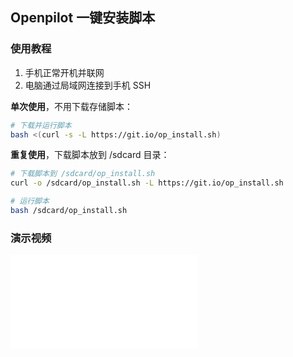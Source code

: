 ## Openpilot 一键安装脚本


### 使用教程

1. 手机正常开机并联网
2. 电脑通过局域网连接到手机 SSH

**单次使用**，不用下载存储脚本：
```bash
# 下载并运行脚本
bash <(curl -s -L https://git.io/op_install.sh) 
```


**重复使用**，下载脚本放到 /sdcard 目录：
```bash
# 下载脚本到 /sdcard/op_install.sh
curl -o /sdcard/op_install.sh -L https://git.io/op_install.sh

# 运行脚本
bash /sdcard/op_install.sh
```

### 演示视频

<iframe src="//player.bilibili.com/player.html?aid=69034797&cid=119645754&page=1" scrolling="no" border="0" frameborder="no" framespacing="0" allowfullscreen="true"> </iframe>
